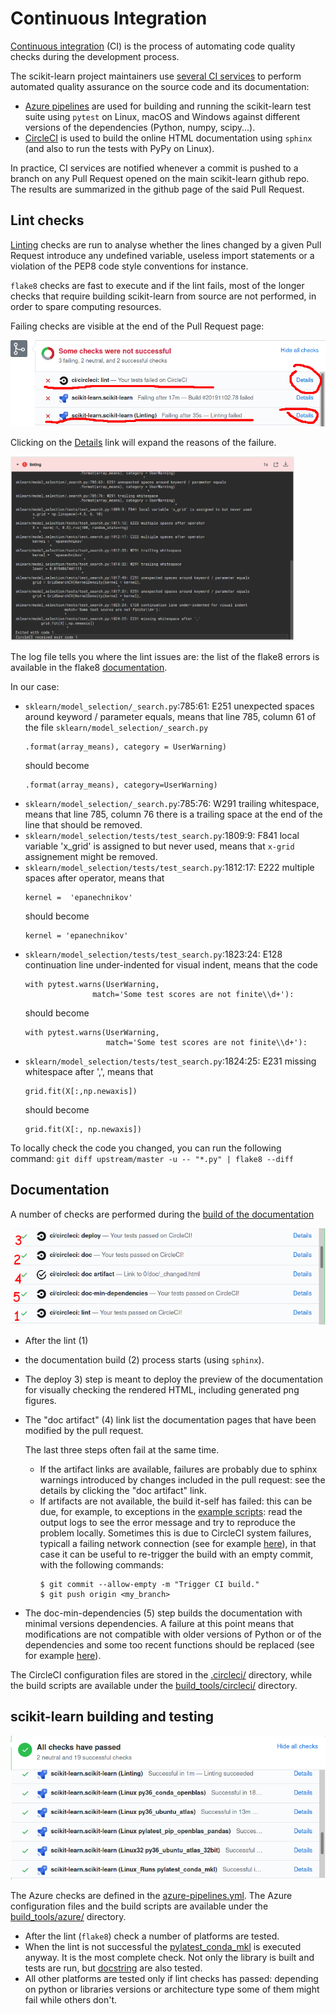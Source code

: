 # Continuous Integration

[Continuous integration](https://en.wikipedia.org/wiki/Continuous_integration) (CI) is the process of automating code quality checks during the development process.

The scikit-learn project maintainers use [several CI services](https://scikit-learn.org/stable/developers/contributing.html#continuous-integration-ci) to perform automated quality assurance on the source code and its documentation:
- [Azure pipelines](https://azure.microsoft.com/en-us/services/devops/pipelines/) are used for building and running the scikit-learn test suite using `pytest` on Linux, macOS and Windows against different versions of the dependencies (Python, numpy, scipy...).
- [CircleCI](https://circleci.com/) is used to build the online HTML documentation using `sphinx` (and also to run the tests with PyPy on Linux).

In practice, CI services are notified whenever a commit is pushed to a branch on any Pull Request opened on the main scikit-learn github repo. The results are summarized in the github page of the said Pull Request.


## Lint checks

[Linting](https://en.wikipedia.org/wiki/Lint_(software)) checks are run to analyse whether the lines changed by a given Pull Request introduce any undefined variable, useless import statements or a violation of the PEP8 code style conventions for instance.

`flake8` checks are fast to execute and if the lint fails, most of the longer checks that require building scikit-learn from source are not performed, in order to spare computing resources.

Failing checks are visible at the end of the Pull Request page:

![Failing lint check](images/linting-crop.png)

Clicking on the [Details](https://app.circleci.com/pipelines/github/scikit-learn/scikit-learn/jobs/81249) link will expand
the reasons of the failure.

<a href="https://app.circleci.com/pipelines/github/scikit-learn/scikit-learn/jobs/81249" target="_blank">
  <img src="images/cidoclint.png" width="90%" />
</a>

The log file tells you where the lint issues are: the list of the flake8 errors is available in the flake8
[documentation](https://flake8.pycqa.org/en/latest/user/error-codes.html).

In our case:
- `sklearn/model_selection/_search.py`:785:61: E251 unexpected spaces around keyword / parameter equals, means that
  line 785, column 61 of the file `sklearn/model_selection/_search.py`
  ```
  .format(array_means), category = UserWarning)
  ```
  should become
  ```
  .format(array_means), category=UserWarning)
  ```
- `sklearn/model_selection/_search.py`:785:76: W291 trailing whitespace, means that line 785, column 76 there is a trailing
  space at the end of the line that should be removed.
- `sklearn/model_selection/tests/test_search.py`:1809:9: F841 local variable 'x_grid' is assigned to but never used, means
  that `x-grid` assignement might be removed.
- `sklearn/model_selection/tests/test_search.py`:1812:17: E222 multiple spaces after operator, means that
  ```
  kernel =  'epanechnikov' 
  ```
  should become
  ```
  kernel = 'epanechnikov'
  ```
- `sklearn/model_selection/tests/test_search.py`:1823:24: E128 continuation line under-indented for visual indent, means that
  the code
  ```
  with pytest.warns(UserWarning,
                 match='Some test scores are not finite\\d+'):
  ```
  should become
  ```
  with pytest.warns(UserWarning,
                    match='Some test scores are not finite\\d+'):
  ```
- `sklearn/model_selection/tests/test_search.py`:1824:25: E231 missing whitespace after ',', means that
  ```
  grid.fit(X[:,np.newaxis])
  ```
  should become
  ```
  grid.fit(X[:, np.newaxis])
  ```


To locally check the code you changed, you can run the following command:
``
git diff upstream/master -u -- "*.py" | flake8 --diff
``

## Documentation

A number of checks are performed during the [build of the documentation](https://scikit-learn.org/stable/developers/contributing.html#documentation)

![CircleCI checks](images/circleci.png)

- After the lint (1)
- the documentation build (2) process starts (using `sphinx`).
- The deploy 3) step is meant to deploy the preview of the documentation for visually checking the rendered HTML, including generated png figures.
- The "doc artifact" (4) link list the documentation pages that have been modified by the pull request.

  The last three steps often fail at the same time.
  - If the artifact links are available, failures are probably due to sphinx warnings introduced by changes included in the pull request: see the details by clicking the "doc artifact" link.
  - If artifacts are not available, the build it-self has failed: this can be due, for example, to exceptions in the
    [example scripts](https://github.com/scikit-learn/scikit-learn/tree/master/examples): read the output logs to see the error message and try to reproduce the problem locally.
    Sometimes this is due to CircleCI system failures, typicall a failing network connection (see for example
    [here](https://app.circleci.com/pipelines/github/maikia/scikit-learn/128/workflows/50aac418-6e87-4f10-98e8-4d5c5b5df460/jobs/328/steps)),
    in that case it can be useful to re-trigger the build with an empty commit, with the following commands:
    ```
    $ git commit --allow-empty -m "Trigger CI build."
    $ git push origin <my_branch>
    ```
- The doc-min-dependencies (5) step builds the documentation with minimal versions dependencies.
  A failure at this point means that modifications are not compatible with older versions of Python or of the dependencies
  and some too recent functions should be replaced (see for example [here](https://circleci.com/gh/scikit-learn/scikit-learn/106882?utm_campaign=vcs-integration-link&utm_medium=referral&utm_source=github-build-link)).

The CircleCI configuration files are stored in the [.circleci/](https://github.com/scikit-learn/scikit-learn/tree/master/.circleci) directory, while the build scripts are available under the [build_tools/circleci/](https://github.com/scikit-learn/scikit-learn/tree/master/build_tools/circle) directory.

## scikit-learn building and testing

![Azure checks](images/azure.png)

The Azure checks are defined in the [azure-pipelines.yml](https://github.com/scikit-learn/scikit-learn/blob/master/azure-pipelines.yml).
The Azure configuration files and the build scripts are available under the [build_tools/azure/](https://github.com/scikit-learn/scikit-learn/tree/master/build_tools/azure) directory.
- After the lint (`flake8`) check a number of platforms are tested.
- When the lint is not successful the [pylatest_conda_mkl](https://github.com/scikit-learn/scikit-learn/blob/442abb10ffb54358a750f0f07d983b67d0c73eab/azure-pipelines.yml#L75) is executed anyway. It is the most complete check.
  Not only the library is built and tests are run, but [docstring](https://github.com/scikit-learn/scikit-learn/blob/442abb10ffb54358a750f0f07d983b67d0c73eab/build_tools/azure/posix.yml#L41) are also tested.
- All other platforms are tested only if lint checks has passed: depending on python or libraries versions or architecture
  type some of them might fail while others don't.
